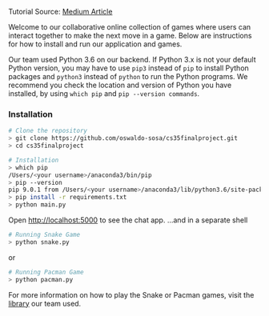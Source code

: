 Tutorial Source: [Medium Article](https://codeburst.io/building-your-first-chat-application-using-flask-in-7-minutes-f98de4adfa5d)

Welcome to our collaborative online collection of games where users can interact together to make the next move in a game. Below are instructions for how to install and run our application and games. 

Our team used Python 3.6 on our backend. If Python 3.x is not your default Python version, you may have to use `pip3` instead of `pip` to install Python packages and `python3` instead of `python` to run the Python programs. We recommend you check the location and version of Python you have installed, by using `which pip` and `pip --version commands`.

### Installation

```bash
# Clone the repository
> git clone https://github.com/oswaldo-sosa/cs35finalproject.git
> cd cs35finalproject

# Installation
> which pip
/Users/<your username>/anaconda3/bin/pip
> pip --version
pip 9.0.1 from /Users/<your username>/anaconda3/lib/python3.6/site-packages (python 3.6)
> pip install -r requirements.txt
> python main.py
```
Open [http://localhost:5000](http://localhost:5000) to see the chat app.
...and in a separate shell
```bash 
# Running Snake Game 
> python snake.py
```
or 
```bash
# Running Pacman Game
> python pacman.py
```
For more information on how to play the Snake or Pacman games, visit the [library](http://www.grantjenks.com/docs/freegames/) our team used. 


